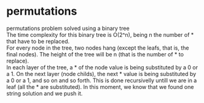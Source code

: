 # permutations
permutations problem solved using a binary tree <br />
The time complexity for this binary tree is O(2^n), being n the number of * that have to be replaced.<br />
For every node in the tree, two nodes hang (except the leafs, that is, the final nodes). The height of the tree will be n (that is  the number of * to replace).<br />
In each layer of the tree, a * of the node value is being substituted by a 0 or a 1. On the next layer (node childs), the next * value is being substituted by a 0 or a 1, and so on and so forth. This is done recursivelly untill we are in a leaf (all the * are substituted). In this moment, we know that we found one string solution and we push it.
